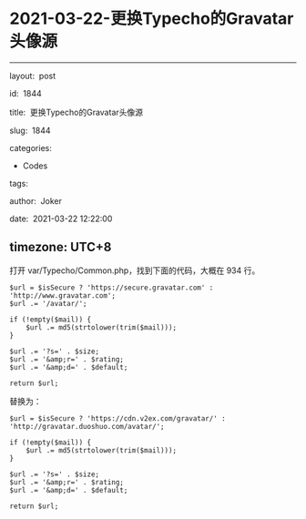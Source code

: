 # 2021-03-22-更换Typecho的Gravatar头像源
---
layout:  post

id:  1844

title:  更换Typecho的Gravatar头像源

slug:  1844

categories:
  - Codes

tags:

author:  Joker

date:  2021-03-22 12:22:00

timezone: UTC+8
---

打开 var/Typecho/Common.php，找到下面的代码，大概在 934 行。

```
$url = $isSecure ? 'https://secure.gravatar.com' : 'http://www.gravatar.com';
$url .= '/avatar/';

if (!empty($mail)) {
    $url .= md5(strtolower(trim($mail)));
}

$url .= '?s=' . $size;
$url .= '&amp;r=' . $rating;
$url .= '&amp;d=' . $default;

return $url;
```

替换为：

```
$url = $isSecure ? 'https://cdn.v2ex.com/gravatar/' : 'http://gravatar.duoshuo.com/avatar/';

if (!empty($mail)) {
    $url .= md5(strtolower(trim($mail)));
}

$url .= '?s=' . $size;
$url .= '&amp;r=' . $rating;
$url .= '&amp;d=' . $default;

return $url;
```
